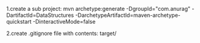 1.create a sub project:
mvn archetype:generate -DgroupId="com.anurag" -DartifactId=DataStructures -DarchetypeArtifactId=maven-archetype-quickstart -DinteractiveMode=false

2.create .gitignore file with contents:
 target/